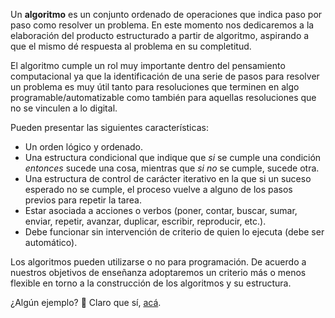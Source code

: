 Un **algoritmo** es un conjunto ordenado de operaciones que indica paso por paso como resolver un problema. En este momento nos dedicaremos a la elaboración del producto estructurado a partir de algoritmo, aspirando a que el mismo dé respuesta al problema en su completitud. 

El algoritmo cumple un rol muy importante dentro del pensamiento computacional ya que la identificación de una serie de pasos para resolver un problema es muy útil tanto para resoluciones que terminen en algo programable/automatizable como también para aquellas resoluciones que no se vinculen a lo digital. 

Pueden presentar las siguientes características:

* Un orden lógico y ordenado.
* Una estructura condicional que indique que _si_ se cumple una condición _entonces_ sucede una cosa, mientras que _si no_ se cumple, sucede otra.
* Una estructura de control de carácter iterativo en la que si un suceso esperado no se cumple, el proceso vuelve a alguno de los pasos previos para repetir la tarea.
* Estar asociada a acciones o verbos (poner, contar, buscar, sumar, enviar, repetir, avanzar, duplicar, escribir, reproducir, etc.).
* Debe funcionar sin intervención de criterio de quien lo ejecuta (debe ser automático).

Los algoritmos pueden utilizarse o no para programación. De acuerdo a nuestros objetivos de enseñanza adoptaremos un criterio más o menos flexible en torno a la construcción de los algoritmos y su estructura.

¿Algún ejemplo? :eyes: Claro que sí, [acá](https://drive.google.com/file/d/1PCiON1SI9AH-Q8KmD-jemfq1v0UhiILv/view).
